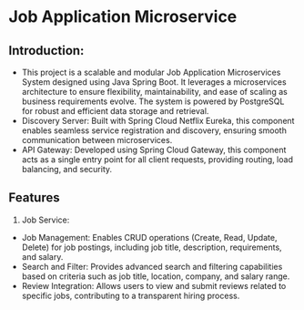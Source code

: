 # Job Application Microservice
## Introduction:
- This project is a scalable and modular Job Application Microservices System designed using Java Spring Boot. It leverages a microservices architecture to ensure flexibility, maintainability, and ease of scaling as business requirements evolve. The system is powered by PostgreSQL for robust and efficient data storage and retrieval.
- Discovery Server: Built with Spring Cloud Netflix Eureka, this component enables seamless service registration and discovery, ensuring smooth communication between microservices.
- API Gateway: Developed using Spring Cloud Gateway, this component acts as a single entry point for all client requests, providing routing, load balancing, and security.

## Features
1. Job Service:
- Job Management: Enables CRUD operations (Create, Read, Update, Delete) for job postings, including job title, description, requirements, and salary.
- Search and Filter: Provides advanced search and filtering capabilities based on criteria such as job title, location, company, and salary range.
- Review Integration: Allows users to view and submit reviews related to specific jobs, contributing to a transparent hiring process.

